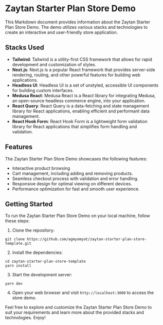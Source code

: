 # Zaytan Starter Plan Store Demo

This Markdown document provides information about the Zaytan Starter Plan Store Demo. The demo utilizes various stacks and technologies to create an interactive and user-friendly store application.

## Stacks Used

- **Tailwind**: Tailwind is a utility-first CSS framework that allows for rapid development and customization of styles.
- **Next.js**: Next.js is a popular React framework that provides server-side rendering, routing, and other powerful features for building web applications.
- **Headless UI**: Headless UI is a set of unstyled, accessible UI components for building custom interfaces.
- **Medusa React**: Medusa React is a React library for integrating Medusa, an open-source headless commerce engine, into your application.
- **React Query**: React Query is a data-fetching and state management library for React applications, enabling efficient and performant data management.
- **React Hook Form**: React Hook Form is a lightweight form validation library for React applications that simplifies form handling and validation.

## Features

The Zaytan Starter Plan Store Demo showcases the following features:

- Interactive product browsing
- Cart management, including adding and removing products.
- Seamless checkout process with validation and error handling.
- Responsive design for optimal viewing on different devices.
- Performance optimization for fast and smooth user experience.

## Getting Started

To run the Zaytan Starter Plan Store Demo on your local machine, follow these steps:

1. Clone the repository:

```shell
git clone https://github.com/agmyomyat/zaytan-starter-plan-store-template.git
```

2. Install the dependencies:

```shell
cd zaytan-starter-plan-store-template
yarn install
```

3. Start the development server:

```shell
yarn dev
```

4. Open your web browser and visit `http://localhost:3000` to access the store demo.

Feel free to explore and customize the Zaytan Starter Plan Store Demo to suit your requirements and learn more about the provided stacks and technologies. Enjoy!
